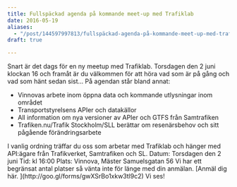```yaml
---
title: Fullspäckad agenda på kommande meet-up med Trafiklab
date: 2016-05-19
aliases:
  - "/post/144597997813/fullspäckad-agenda-på-kommande-meet-up-med-trafiklab"
draft: true

---
```


Snart är det dags för en ny meetup med Trafiklab. Torsdagen den 2 juni klockan 16 och framåt är du välkommen för att höra vad som är på gång och vad som hänt sedan sist&hellip;
På agendan står bland annat:
<ul><li>Vinnovas arbete inom öppna data och kommande utlysningar inom området</li><li>Transportstyrelsens APIer och datakällor</li><li>All information om nya versioner av APIer och GTFS från Samtrafiken</li><li>Trafiken.nu/Trafik Stockholm/SLL berättar om resenärsbehov och sitt pågående förändringsarbete</li></ul>
I vanlig ordning träffar du oss som arbetar med Trafiklab och hänger med API:ägare från Trafikverket, Samtrafiken och SL.
Datum: Torsdagen den 2 juni
Tid: kl 16:00
Plats: Vinnova, Mäster Samuelsgatan 56
Vi har ett begränsat antal platser så vänta inte för länge med din anmälan. [Anmäl dig här. ](http://goo.gl/forms/gwXSrBo1xkw3tl9c2)
Vi ses!
 
